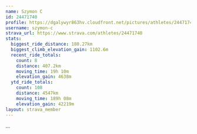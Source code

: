 ```yaml
---
name: Szymon C
id: 24471740
profile: https://dgalywyr863hv.cloudfront.net/pictures/athletes/24471740/7213253/3/large.jpg
username: szymon-c
strava_url: https://www.strava.com/athletes/24471740
stats:
  biggest_ride_distance: 180.27km
  biggest_climb_elevation_gain: 1102.6m
  recent_ride_totals:
    count: 8
    distance: 407.2km
    moving_time: 19h 10m
    elevation_gain: 4638m
  ytd_ride_totals:
    count: 108
    distance: 4547km
    moving_time: 189h 08m
    elevation_gain: 42219m
layout: strava_member
--- 
```

...
